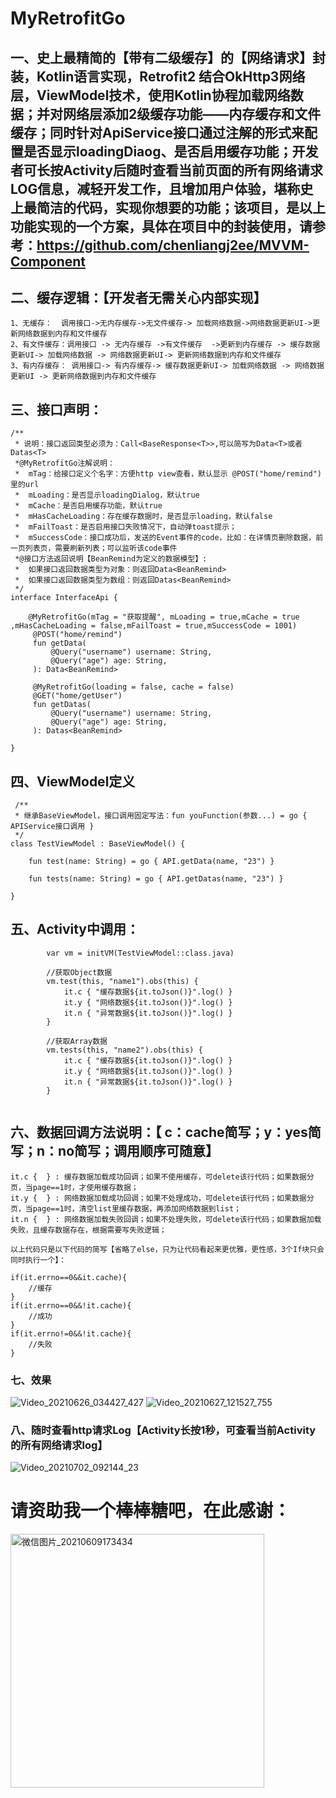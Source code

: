 # MyRetrofitGo
## 一、史上最精简的【带有二级缓存】的【网络请求】封装，Kotlin语言实现，Retrofit2 结合OkHttp3网络层，ViewModel技术，使用Kotlin协程加载网络数据；并对网络层添加2级缓存功能——内存缓存和文件缓存；同时针对ApiService接口通过注解的形式来配置是否显示loadingDiaog、是否启用缓存功能；开发者可长按Activity后随时查看当前页面的所有网络请求LOG信息，减轻开发工作，且增加用户体验，堪称史上最简洁的代码，实现你想要的功能；该项目，是以上功能实现的一个方案，具体在项目中的封装使用，请参考：https://github.com/chenliangj2ee/MVVM-Component


## 二、缓存逻辑：【开发者无需关心内部实现】
    1、无缓存：  调用接口->无内存缓存->无文件缓存-> 加载网络数据->网络数据更新UI->更新网络数据到内存和文件缓存
    2、有文件缓存：调用接口 -> 无内存缓存 ->有文件缓存  ->更新到内存缓存 -> 缓存数据更新UI-> 加载网络数据 -> 网络数据更新UI-> 更新网络数据到内存和文件缓存
    3、有内存缓存： 调用接口-> 有内存缓存-> 缓存数据更新UI-> 加载网络数据 -> 网络数据更新UI -> 更新网络数据到内存和文件缓存

## 三、接口声明：
```
/**
 * 说明：接口返回类型必须为：Call<BaseResponse<T>>,可以简写为Data<T>或者Datas<T>
 *@MyRetrofitGo注解说明：
 *  mTag：给接口定义个名字：方便http view查看，默认显示 @POST("home/remind")里的url
 *  mLoading：是否显示loadingDialog，默认true
 *  mCache：是否启用缓存功能，默认true
 *  mHasCacheLoading：存在缓存数据时，是否显示loading，默认false
 *  mFailToast：是否启用接口失败情况下，自动弹toast提示；
 *  mSuccessCode：接口成功后，发送的Event事件的code，比如：在详情页删除数据，前一页列表页，需要刷新列表；可以监听该code事件
 *@接口方法返回说明【BeanRemind为定义的数据模型】:
 *  如果接口返回数据类型为对象：则返回Data<BeanRemind>
 *  如果接口返回数据类型为数组：则返回Datas<BeanRemind>
 */
interface InterfaceApi {

    @MyRetrofitGo(mTag = "获取提醒", mLoading = true,mCache = true ,mHasCacheLoading = false,mFailToast = true,mSuccessCode = 1001)
     @POST("home/remind")
     fun getData(
         @Query("username") username: String,
         @Query("age") age: String,
     ): Data<BeanRemind>
 
     @MyRetrofitGo(loading = false, cache = false)
     @GET("home/getUser")
     fun getDatas(
         @Query("username") username: String,
         @Query("age") age: String,
     ): Datas<BeanRemind>

}
```

## 四、ViewModel定义

```
 /**
 * 继承BaseViewModel，接口调用固定写法：fun youFunction(参数...) = go { APIService接口调用 }
 */
class TestViewModel : BaseViewModel() {

    fun test(name: String) = go { API.getData(name, "23") }

    fun tests(name: String) = go { API.getDatas(name, "23") }
 
}
```

## 五、Activity中调用：
```
        var vm = initVM(TestViewModel::class.java)

        //获取Object数据
        vm.test(this, "name1").obs(this) {
            it.c { "缓存数据${it.toJson()}".log() } 
            it.y { "网络数据${it.toJson()}".log() } 
            it.n { "异常数据${it.toJson()}".log() } 
        }

        //获取Array数据
        vm.tests(this, "name2").obs(this) {
            it.c { "缓存数据${it.toJson()}".log() } 
            it.y { "网络数据${it.toJson()}".log() } 
            it.n { "异常数据${it.toJson()}".log() } 
        }
        
```
## 六、数据回调方法说明：【 c：cache简写；y：yes简写；n：no简写；调用顺序可随意】

```
it.c {  } : 缓存数据加载成功回调；如果不使用缓存，可delete该行代码；如果数据分页，当page==1时，才使用缓存数据；
it.y {  } : 网络数据加载成功回调；如果不处理成功，可delete该行代码；如果数据分页，当page==1时，清空list里缓存数据，再添加网络数据到list；
it.n {  } : 网络数据加载失败回调；如果不处理失败，可delete该行代码；如果数据加载失败，且缓存数据存在，根据需要写失败逻辑；

以上代码只是以下代码的简写【省略了else，只为让代码看起来更优雅，更性感，3个If块只会同时执行一个】：

if(it.errno==0&&it.cache){
    //缓存
}
if(it.errno==0&&!it.cache){
    //成功
}
if(it.errno!=0&&!it.cache){
    //失败
}

```

### 七、效果
![Video_20210626_034427_427](https://user-images.githubusercontent.com/4067327/123506188-91d41a80-d695-11eb-96aa-183b7d49325d.gif) ![Video_20210627_121527_755](https://user-images.githubusercontent.com/4067327/123532635-95bd7680-d741-11eb-9c58-7e89069f31e0.gif)

### 八、随时查看http请求Log【Activity长按1秒，可查看当前Activity的所有网络请求log】
![Video_20210702_092144_23](https://user-images.githubusercontent.com/4067327/124281158-074f5780-db7c-11eb-972e-e68f5ff48d51.gif)



# 请资助我一个棒棒糖吧，在此感谢：

<img width="406" alt="微信图片_20210609173434" src="https://user-images.githubusercontent.com/4067327/121332592-989b2780-c94a-11eb-9543-a4e00db3b759.png"> 

